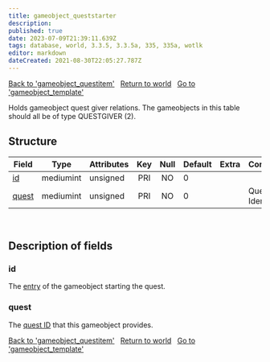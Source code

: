 ```yaml
---
title: gameobject_queststarter
description: 
published: true
date: 2023-07-09T21:39:11.639Z
tags: database, world, 3.3.5, 3.3.5a, 335, 335a, wotlk
editor: markdown
dateCreated: 2021-08-30T22:05:27.787Z
---
```


<a href="https://trinitycore.info/en/database/335/world/gameobject_questitem" class="mt-5 v-btn v-btn--depressed v-btn--flat v-btn--outlined theme--light v-size--default darkblue--text text--lighten-3"><span class="v-btn__content"><i aria-hidden="true" class="v-icon notranslate v-icon--left mdi mdi-arrow-left theme--light"></i><span>Back to 'gameobject_questitem'</span></span></a>&nbsp;&nbsp;&nbsp;<a href="https://trinitycore.info/en/database/335/world/home" class="mt-5 v-btn v-btn--depressed v-btn--flat v-btn--outlined theme--light v-size--default darkblue--text text--lighten-3"><span class="v-btn__content"><i aria-hidden="true" class="v-icon notranslate v-icon--left mdi mdi-home-outline theme--light"></i><span>Return to world</span></span></a>&nbsp;&nbsp;&nbsp;<a href="https://trinitycore.info/en/database/335/world/gameobject_template" class="mt-5 v-btn v-btn--depressed v-btn--flat v-btn--outlined theme--light v-size--default darkblue--text text--lighten-3"><span class="v-btn__content"><span>Go to 'gameobject_template'</span><i aria-hidden="true" class="v-icon notranslate v-icon--right mdi mdi-arrow-right theme--light"></i></span></a>

Holds gameobject quest giver relations. The gameobjects in this table should all be of type QUESTGIVER (2).

## Structure

| Field | Type | Attributes | Key | Null | Default | Extra | Comment |
| --- | --- | --- | :---: | :---: | --- | --- | --- |
| [id](#id) | mediumint | unsigned | PRI | NO | 0 |  |  |
| [quest](#quest) | mediumint | unsigned | PRI | NO | 0 |  | Quest Identifier |
&nbsp;
## Description of fields

### id
The [entry](../world/gameobject_template#entry) of the gameobject starting the quest.
&nbsp;

### quest
The [quest ID](../world/quest_template#id) that this gameobject provides.
&nbsp;


<a href="https://trinitycore.info/en/database/335/world/gameobject_questitem" class="mt-5 v-btn v-btn--depressed v-btn--flat v-btn--outlined theme--light v-size--default darkblue--text text--lighten-3"><span class="v-btn__content"><i aria-hidden="true" class="v-icon notranslate v-icon--left mdi mdi-arrow-left theme--light"></i><span>Back to 'gameobject_questitem'</span></span></a>&nbsp;&nbsp;&nbsp;<a href="https://trinitycore.info/en/database/335/world/home" class="mt-5 v-btn v-btn--depressed v-btn--flat v-btn--outlined theme--light v-size--default darkblue--text text--lighten-3"><span class="v-btn__content"><i aria-hidden="true" class="v-icon notranslate v-icon--left mdi mdi-home-outline theme--light"></i><span>Return to world</span></span></a>&nbsp;&nbsp;&nbsp;<a href="https://trinitycore.info/en/database/335/world/gameobject_template" class="mt-5 v-btn v-btn--depressed v-btn--flat v-btn--outlined theme--light v-size--default darkblue--text text--lighten-3"><span class="v-btn__content"><span>Go to 'gameobject_template'</span><i aria-hidden="true" class="v-icon notranslate v-icon--right mdi mdi-arrow-right theme--light"></i></span></a>
